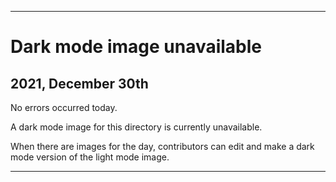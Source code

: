 
***

# Dark mode image unavailable

## 2021, December 30th

No errors occurred today.

A dark mode image for this directory is currently unavailable.

When there are images for the day, contributors can edit and make a dark mode version of the light mode image.

***
